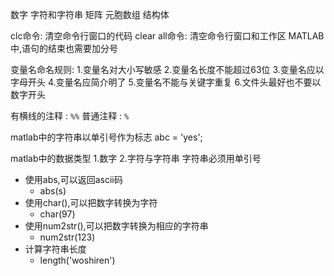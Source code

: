 数字
字符和字符串
矩阵
元胞数组
结构体

clc命令: 清空命令行窗口的代码
clear all命令: 清空命令行窗口和工作区
MATLAB中,语句的结束也需要加分号

变量名命名规则:
1.变量名对大小写敏感
2.变量名长度不能超过63位
3.变量名应以字母开头
4.变量名应简介明了
5.变量名不能与关键字重复
6.文件头最好也不要以数字开头

有横线的注释 : `%%`
普通注释 : `%`

matlab中的字符串以单引号作为标志
abc = 'yes';

matlab中的数据类型
1.数字
2.字符与字符串
字符串必须用单引号

- 使用abs,可以返回ascii码
	- abs(s)
- 使用char(),可以把数字转换为字符
	- char(97)
- 使用num2str(),可以把数字转换为相应的字符串
	- num2str(123)
- 计算字符串长度
	- length('woshiren')




